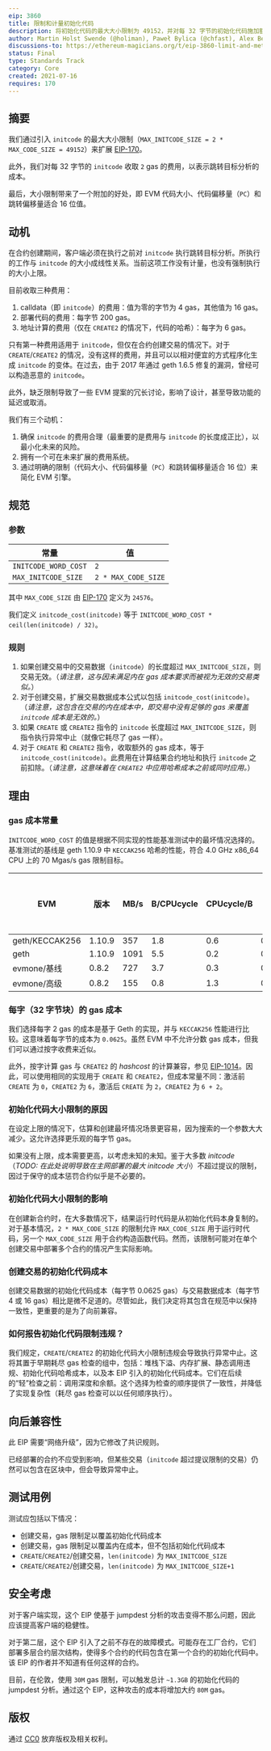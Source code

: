 ```yaml
---
eip: 3860
title: 限制和计量初始化代码
description: 将初始化代码的最大大小限制为 49152，并对每 32 字节的初始化代码施加额外的 2 gas 成本
author: Martin Holst Swende (@holiman), Paweł Bylica (@chfast), Alex Beregszaszi (@axic), Andrei Maiboroda (@gumb0)
discussions-to: https://ethereum-magicians.org/t/eip-3860-limit-and-meter-initcode/7018
status: Final
type: Standards Track
category: Core
created: 2021-07-16
requires: 170
---
```


## 摘要

我们通过引入 `initcode` 的最大大小限制（`MAX_INITCODE_SIZE = 2 * MAX_CODE_SIZE = 49152`）来扩展 [EIP-170](./eip-170.md)。

此外，我们对每 32 字节的 `initcode` 收取 `2` gas 的费用，以表示跳转目标分析的成本。

最后，大小限制带来了一个附加的好处，即 EVM 代码大小、代码偏移量（`PC`）和跳转偏移量适合 16 位值。

## 动机

在合约创建期间，客户端必须在执行之前对 `initcode` 执行跳转目标分析。所执行的工作与 `initcode` 的大小成线性关系。当前这项工作没有计量，也没有强制执行的大小上限。

目前收取三种费用：

1. calldata（即 `initcode`）的费用：值为零的字节为 4 gas，其他值为 16 gas。
2. 部署代码的费用：每字节 200 gas。
3. 地址计算的费用（仅在 `CREATE2` 的情况下，代码的哈希）：每字为 6 gas。

只有第一种费用适用于 `initcode`，但仅在合约创建交易的情况下。对于 `CREATE`/`CREATE2` 的情况，没有这样的费用，并且可以以相对便宜的方式程序化生成 `initcode` 的变体。在过去，由于 2017 年通过 geth 1.6.5 修复的漏洞，曾经可以构造恶意的 `initcode`。

此外，缺乏限制导致了一些 EVM 提案的冗长讨论，影响了设计，甚至导致功能的延迟或取消。

我们有三个动机：

1. 确保 `initcode` 的费用合理（最重要的是费用与 `initcode` 的长度成正比），以最小化未来的风险。
2. 拥有一个可在未来扩展的费用系统。
3. 通过明确的限制（代码大小、代码偏移量（`PC`）和跳转偏移量适合 16 位）来简化 EVM 引擎。

## 规范

### 参数

| 常量                  | 值                   |
| --------------------- | -------------------- |
| `INITCODE_WORD_COST`  | `2`                  |
| `MAX_INITCODE_SIZE`   | `2 * MAX_CODE_SIZE`  |

其中 `MAX_CODE_SIZE` 由 [EIP-170](./eip-170.md) 定义为 `24576`。

我们定义 `initcode_cost(initcode)` 等于 `INITCODE_WORD_COST * ceil(len(initcode) / 32)`。

### 规则

1. 如果创建交易中的交易数据（`initcode`）的长度超过 `MAX_INITCODE_SIZE`，则交易无效。（*请注意，这与因未满足内在 gas 成本要求而被视为无效的交易类似。*）
2. 对于创建交易，扩展交易数据成本公式以包括 `initcode_cost(initcode)`。（*请注意，这包含在交易的内在成本中，即交易中没有足够的 gas 来覆盖 `initcode` 成本是无效的。*）
3. 如果 `CREATE` 或 `CREATE2` 指令的 `initcode` 长度超过 `MAX_INITCODE_SIZE`，则指令执行异常中止（就像它耗尽了 gas 一样）。
4. 对于 `CREATE` 和 `CREATE2` 指令，收取额外的 gas 成本，等于 `initcode_cost(initcode)`。此费用在计算结果合约地址和执行 `initcode` 之前扣除。（*请注意，这意味着在 `CREATE2` 中应用哈希成本之前或同时应用。*）

## 理由

### gas 成本常量

`INITCODE_WORD_COST` 的值是根据不同实现的性能基准测试中的最坏情况选择的。基准测试的基线是 geth 1.10.9 中 `KECCAK256` 哈希的性能，符合 4.0 GHz x86_64 CPU 上的 70 Mgas/s gas 限制目标。

| EVM             | 版本   | MB/s | B/CPUcycle | CPUcycle/B | 1 B 的成本 | 32 B 的成本 |
| --------------- | ------ | ---- | ---- | ---- | ---- | ---- |
| geth/KECCAK256  | 1.10.9 |  357 |  1.8 |  0.6 |  0.2 |  6.0 |
| geth            | 1.10.9 | 1091 |  5.5 |  0.2 |  0.1 |  2.0 |
| evmone/基线     | 0.8.2  |  727 |  3.7 |  0.3 |  0.1 |  2.9 |
| evmone/高级     | 0.8.2  |  155 |  0.8 |  1.3 |  0.4 | 13.8 |

### 每字（32 字节块）的 gas 成本

我们选择每字 2 gas 的成本是基于 Geth 的实现，并与 `KECCAK256` 性能进行比较。这意味着每字节的成本为 `0.0625`。虽然 EVM 中不允许分数 gas 成本，但我们可以通过按字收费来近似。

此外，按字计算 gas 与 `CREATE2` 的 *hashcost* 的计算兼容，参见 [EIP-1014](./eip-1014.md)。因此，可以使用相同的实现用于 `CREATE` 和 `CREATE2`，但成本常量不同：激活前 `CREATE` 为 `0`，`CREATE2` 为 `6`，激活后 `CREATE` 为 `2`，`CREATE2` 为 `6 + 2`。

### 初始化代码大小限制的原因

在设定上限的情况下，估算和创建最坏情况场景更容易，因为搜索的一个参数大大减少。这允许选择更乐观的每字节 gas。

如果没有上限，成本需要更高，以考虑未知的未知。鉴于大多数 *initcode*（*TODO: 在此处说明导致在主网部署的最大 initcode 大小*）不超过提议的限制，因过于保守的成本惩罚合约似乎是不必要的。

### 初始化代码大小限制的影响

在创建新合约时，在大多数情况下，结果运行时代码是从初始化代码本身复制的。对于基本情况，`2 * MAX_CODE_SIZE` 的限制允许 `MAX_CODE_SIZE` 用于运行时代码，另一个 `MAX_CODE_SIZE` 用于合约构造函数代码。然而，该限制可能对在单个创建交易中部署多个合约的情况产生实际影响。

### 创建交易的初始化代码成本

创建交易数据的初始化代码成本（每字节 0.0625 gas）与交易数据成本（每字节 4 或 16 gas）相比是微不足道的。尽管如此，我们决定将其包含在规范中以保持一致性，更重要的是为了向前兼容。

### 如何报告初始化代码限制违规？

我们规定，`CREATE`/`CREATE2` 的初始化代码大小限制违规会导致执行异常中止。这将其置于早期耗尽 gas 检查的组中，包括：堆栈下溢、内存扩展、静态调用违规、初始化代码哈希成本，以及本 EIP 引入的初始化代码成本。它们在后续的“轻”检查之前：调用深度和余额。这个选择为检查的顺序提供了一致性，并降低了实现复杂性（耗尽 gas 检查可以以任何顺序执行）。

## 向后兼容性

此 EIP 需要“网络升级”，因为它修改了共识规则。

已经部署的合约不应受到影响，但某些交易（`initcode` 超过提议限制的交易）仍然可以包含在区块中，但会导致异常中止。

## 测试用例

测试应包括以下情况：

- 创建交易，gas 限制足以覆盖初始化代码成本
- 创建交易，gas 限制足以覆盖内在成本，但不包括初始化代码成本
- `CREATE`/`CREATE2`/创建交易，`len(initcode)` 为 `MAX_INITCODE_SIZE`
- `CREATE`/`CREATE2`/创建交易，`len(initcode)` 为 `MAX_INITCODE_SIZE+1`
## 安全考虑

对于客户端实现，这个 EIP 使基于 jumpdest 分析的攻击变得不那么问题，因此应该提高客户端的稳健性。

对于第二层，这个 EIP 引入了之前不存在的故障模式。可能存在工厂合约，它们部署多层合约层次结构，使得多个合约的代码包含在第一个合约的初始化代码中。该 EIP 的作者并不知道有任何这样的合约。

目前，在伦敦，使用 `30M` gas 限制，可以触发总计 `~1.3GB` 的初始化代码的 jumpdest 分析。通过这个 EIP，这种攻击的成本将增加大约 `80M` gas。

## 版权

通过 [CC0](../LICENSE.md) 放弃版权及相关权利。